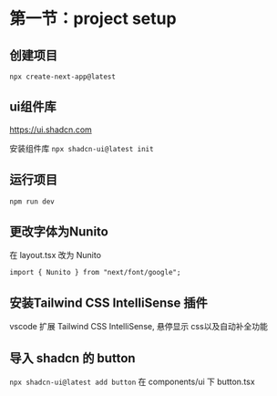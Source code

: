 
# 第一节：project setup
## 创建项目

`npx create-next-app@latest`

## ui组件库
https://ui.shadcn.com

安装组件库
`npx shadcn-ui@latest init`

## 运行项目
`npm run dev`

## 更改字体为Nunito
在 layout.tsx 改为 Nunito
```
import { Nunito } from "next/font/google";
```

## 安装Tailwind CSS IntelliSense 插件
vscode 扩展 Tailwind CSS IntelliSense, 悬停显示 css以及自动补全功能

## 导入 shadcn 的 button
`npx shadcn-ui@latest add button`
在 components/ui 下 button.tsx